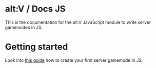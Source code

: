 # alt:V / Docs JS
This is the documentation for the alt:V JavaScript module to write server gamemodes in JS.

# Getting started
Look into [this guide](articles/index.md) how to create your first server gamemode in JS.
